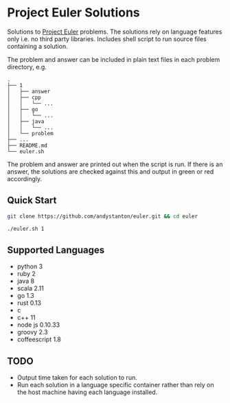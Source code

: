 # Project Euler Solutions

Solutions to [Project Euler](https://projecteuler.net) problems. The solutions rely on language features only i.e. no third party libraries. Includes shell script to run source files containing a solution.

The problem and answer can be included in plain text files in each problem directory, e.g.

```
.
├── 1
│   ├── answer
│   ├── cpp
│   │   └── ...
│   ├── go
│   │   └── ...
│   ├── java
│   │   └── ...
│   └── problem
├── ...
├── README.md
└── euler.sh
```

The problem and answer are printed out when the script is run. If there is an answer, the solutions are checked against this and output in green or red accordingly.

## Quick Start

```sh
git clone https://github.com/andystanton/euler.git && cd euler

./euler.sh 1
```

## Supported Languages

 * python 3
 * ruby 2
 * java 8
 * scala 2.11
 * go 1.3
 * rust 0.13
 * c
 * c++ 11
 * node js 0.10.33
 * groovy 2.3
 * coffeescript 1.8


## TODO

 * Output time taken for each solution to run.
 * Run each solution in a language specific container rather than rely on the host machine having each language installed.
